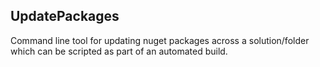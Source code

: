 ## UpdatePackages

Command line tool for updating nuget packages across a solution/folder which can be scripted as part of an automated build.